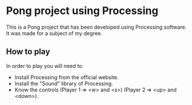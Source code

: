 # Pong project using Processing

This is a Pong project that has been developed using Processing software. It was made for a subject of my degree.

## How to play

In order to play you will need to:

* Install Processing from the official website.
* Install the "Sound" library of Processing.
* Know the controls  (Player 1 => \<w\> and \<s\>) (Player 2 => \<up\> and <down\>).